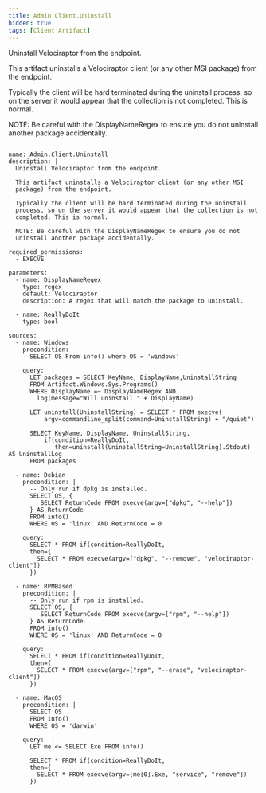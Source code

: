 ```yaml
---
title: Admin.Client.Uninstall
hidden: true
tags: [Client Artifact]
---
```


Uninstall Velociraptor from the endpoint.

This artifact uninstalls a Velociraptor client (or any other MSI
package) from the endpoint.

Typically the client will be hard terminated during the uninstall
process, so on the server it would appear that the collection is not
completed. This is normal.

NOTE: Be careful with the DisplayNameRegex to ensure you do not
uninstall another package accidentally.


<pre><code class="language-yaml">
name: Admin.Client.Uninstall
description: |
  Uninstall Velociraptor from the endpoint.

  This artifact uninstalls a Velociraptor client (or any other MSI
  package) from the endpoint.

  Typically the client will be hard terminated during the uninstall
  process, so on the server it would appear that the collection is not
  completed. This is normal.

  NOTE: Be careful with the DisplayNameRegex to ensure you do not
  uninstall another package accidentally.

required_permissions:
  - EXECVE

parameters:
  - name: DisplayNameRegex
    type: regex
    default: Velociraptor
    description: A regex that will match the package to uninstall.

  - name: ReallyDoIt
    type: bool

sources:
  - name: Windows
    precondition:
      SELECT OS From info() where OS = 'windows'

    query:  |
      LET packages = SELECT KeyName, DisplayName,UninstallString
      FROM Artifact.Windows.Sys.Programs()
      WHERE DisplayName =~ DisplayNameRegex AND
        log(message="Will uninstall " + DisplayName)

      LET uninstall(UninstallString) = SELECT * FROM execve(
          argv=commandline_split(command=UninstallString) + "/quiet")

      SELECT KeyName, DisplayName, UninstallString,
          if(condition=ReallyDoIt,
             then=uninstall(UninstallString=UninstallString).Stdout) AS UninstallLog
      FROM packages

  - name: Debian
    precondition: |
      -- Only run if dpkg is installed.
      SELECT OS, {
         SELECT ReturnCode FROM execve(argv=["dpkg", "--help"])
      } AS ReturnCode
      FROM info()
      WHERE OS = 'linux' AND ReturnCode = 0

    query:  |
      SELECT * FROM if(condition=ReallyDoIt,
      then={
        SELECT * FROM execve(argv=["dpkg", "--remove", "velociraptor-client"])
      })

  - name: RPMBased
    precondition: |
      -- Only run if rpm is installed.
      SELECT OS, {
         SELECT ReturnCode FROM execve(argv=["rpm", "--help"])
      } AS ReturnCode
      FROM info()
      WHERE OS = 'linux' AND ReturnCode = 0

    query:  |
      SELECT * FROM if(condition=ReallyDoIt,
      then={
        SELECT * FROM execve(argv=["rpm", "--erase", "velociraptor-client"])
      })

  - name: MacOS
    precondition: |
      SELECT OS
      FROM info()
      WHERE OS = 'darwin'

    query:  |
      LET me &lt;= SELECT Exe FROM info()

      SELECT * FROM if(condition=ReallyDoIt,
      then={
        SELECT * FROM execve(argv=[me[0].Exe, "service", "remove"])
      })

</code></pre>

